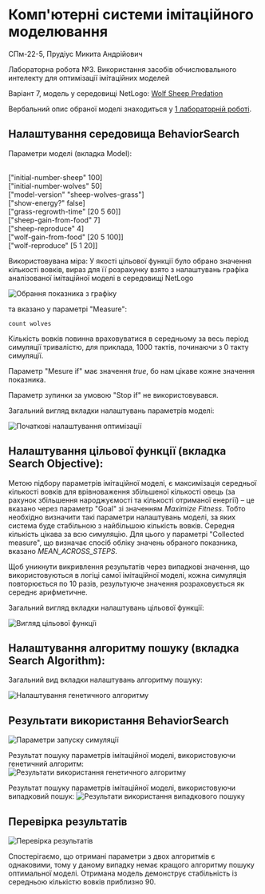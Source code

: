 # Комп'ютерні системи імітаційного моделювання

СПм-22-5, Прудіус Микита Андрійович

Лабораторна робота №3. Використання засобів обчислювального интелекту для оптимізації імітаційних моделей

Варіант 7, модель у середовищі NetLogo: [Wolf Sheep Predation](http://www.netlogoweb.org/launch#http://www.netlogoweb.org/assets/modelslib/Sample%20Models/Biology/Wolf%20Sheep%20Predation.nlogo)

Вербальний опис обраної моделі знаходиться у [1 лабораторній роботі](../1/Laboratory_work_1.md#вербальний-опис-моделі).

## Налаштування середовища BehaviorSearch

Параметри моделі (вкладка Model):

<br/>["initial-number-sheep" 100]
<br/>["initial-number-wolves" 50]
<br/>["model-version" "sheep-wolves-grass"]
<br/>["show-energy?" false]
<br/>["grass-regrowth-time" [20 5 60]]
<br/>["sheep-gain-from-food" 7]
<br/>["sheep-reproduce" 4]
<br/>["wolf-gain-from-food" [20 5 100]]
<br/>["wolf-reproduce" [5 1 20]]

Використовувана міра:
У якості цільової функції було обрано значення кількості вовків, вираз для її розрахунку взято з налаштувань графіка аналізованої імітаційної моделі в середовищі NetLogo 

![Обрання показника з графіку](1.png)

та вказано у параметрі "Measure":

``` NetLogo
count wolves
```

Кількість вовків повинна враховуватися в середньому за весь період симуляції тривалістю, для приклада, 1000 тактів, починаючи з 0 такту симуляції.

Параметр "Mesure if" має значення *true*, бо нам цікаве кожне значення показника.

Параметр зупинки за умовою "Stop if" не використовувався.

Загальний вигляд вкладки налаштувань параметрів моделі:

![Початкові налаштування оптимізації](2.png)

## Налаштування цільової функції (вкладка Search Objective):

Метою підбору параметрів імітаційної моделі, є максимізація середньої кількості вовків для врівноваження збільшеної кількості овець (за рахунок збільшення народжуємості та кількості отриманої енергії) – це вказано через параметр "Goal" зі значенням *Maximize Fitness*. Тобто необхідно визначити такі параметри налаштувань моделі, за яких система буде стабільною з найбільшою кількість вовків. Середня кількість цікава за всю симуляцію. Для цього у параметрі "Collected measure", що визначає спосіб обліку значень обраного показника, вказано *MEAN_ACROSS_STEPS*.

Щоб уникнути викривлення результатів через випадкові значення, що використовуються в логіці самої імітаційної моделі, кожна симуляція повторюється по 10 разів, результуюче значення розраховується як середнє арифметичне.

Загальний вигляд вкладки налаштувань цільової функції:

![Вигляд цільової функції](3.png)

## Налаштування алгоритму пошуку (вкладка Search Algorithm):

Загальний вид вкладки налаштувань алгоритму пошуку:

![Налаштування генетичного алгоритму](4.png)

## Результати використання BehaviorSearch

![Параметри запуску симуляції](5.png)

Результат пошуку параметрів імітаційної моделі, використовуючи генетичний алгоритм:
![Результати використання генетичного алгоритму](6.png)

Результат пошуку параметрів імітаційної моделі, використовуючи випадковий пошук:
![Результати використання випадкового пошуку](7rand.png)

## Перевірка результатів

![Перевірка результатів](8.png)

Спостерігаємо, що отримані параметри з двох алгоритмів є однаковими, тому у даному випадку немає кращого алгоритму пошуку оптимальної моделі. Отримана модель демонструє стабільність із середньою кількістю вовків приблизно 90.

